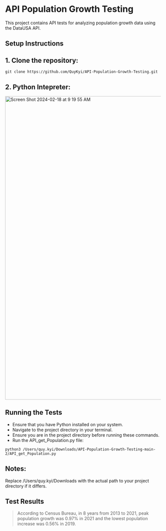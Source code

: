 # API Population Growth Testing

This project contains API tests for analyzing population growth data using the DataUSA API.

## Setup Instructions
## 1. Clone the repository:
```
git clone https://github.com/QuyKyi/API-Population-Growth-Testing.git

```
## 2. Python Intepreter:
<img width="982" alt="Screen Shot 2024-02-18 at 9 19 55 AM" src="https://github.com/QuyKyi/API-Population-Growth-Testing/assets/7692721/198ef419-867a-481b-9496-81b51c1e83e4">


## Running the Tests
- Ensure that you have Python installed on your system.
- Navigate to the project directory in your terminal.
- Ensure you are in the project directory before running these commands.
- Run the API_get_Population.py file:
```
python3 /Users/quy.kyi/Downloads/API-Population-Growth-Testing-main-2/API_get_Population.py

```
## Notes:
Replace /Users/quy.kyi/Downloads with the actual path to your project directory if it differs.

## Test Results
> According to Census Bureau, in 8 years from 2013 to 2021, peak population growth was 0.97% in 2021 and the lowest population increase was 0.56% in 2019.

